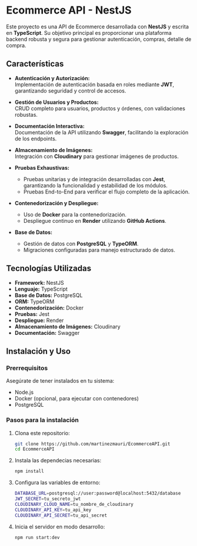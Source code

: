 # Ecommerce API - NestJS

Este proyecto es una API de Ecommerce desarrollada con **NestJS** y escrita en **TypeScript**. Su objetivo principal es proporcionar una plataforma backend robusta y segura para gestionar autenticación, compras, detalle de compra.
## Características

- **Autenticación y Autorización:**  
  Implementación de autenticación basada en roles mediante **JWT**, garantizando seguridad y control de accesos.  

- **Gestión de Usuarios y Productos:**  
  CRUD completo para usuarios, productos y órdenes, con validaciones robustas.  

- **Documentación Interactiva:**  
  Documentación de la API utilizando **Swagger**, facilitando la exploración de los endpoints.  

- **Almacenamiento de Imágenes:**  
  Integración con **Cloudinary** para gestionar imágenes de productos.  

- **Pruebas Exhaustivas:**  
  - Pruebas unitarias y de integración desarrolladas con **Jest**, garantizando la funcionalidad y estabilidad de los módulos.  
  - Pruebas End-to-End para verificar el flujo completo de la aplicación.  

- **Contenedorización y Despliegue:**  
  - Uso de **Docker** para la contenedorización.  
  - Despliegue continuo en **Render** utilizando **GitHub Actions**.  

- **Base de Datos:**  
  - Gestión de datos con **PostgreSQL** y **TypeORM**.  
  - Migraciones configuradas para manejo estructurado de datos.  

## Tecnologías Utilizadas

- **Framework:** NestJS  
- **Lenguaje:** TypeScript  
- **Base de Datos:** PostgreSQL  
- **ORM:** TypeORM  
- **Contenedorización:** Docker  
- **Pruebas:** Jest  
- **Despliegue:** Render  
- **Almacenamiento de Imágenes:** Cloudinary  
- **Documentación:** Swagger  

## Instalación y Uso

### Prerrequisitos
Asegúrate de tener instalados en tu sistema:  
- Node.js  
- Docker (opcional, para ejecutar con contenedores)  
- PostgreSQL  

### Pasos para la instalación

1. Clona este repositorio:  
   ```bash
   git clone https://github.com/martinezmauri/EcommerceAPI.git
   cd EcommerceAPI
2. Instala las dependecias necesarias:
   ```bash
   npm install
3. Configura las variables de entorno:
    ```bash
    DATABASE_URL=postgresql://user:password@localhost:5432/database
    JWT_SECRET=tu_secreto_jwt
    CLOUDINARY_CLOUD_NAME=tu_nombre_de_cloudinary
    CLOUDINARY_API_KEY=tu_api_key
    CLOUDINARY_API_SECRET=tu_api_secret
4. Inicia el servidor en modo desarrollo:
    ```bash
    npm run start:dev
